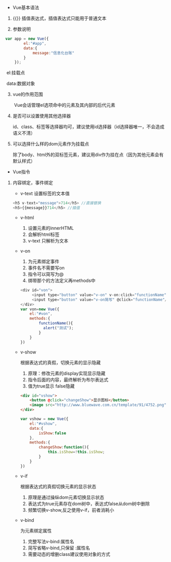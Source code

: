 * Vue基本语法

1. {{}} 插值表达式，插值表达式只能用于普通文本

2. 参数说明

```javascript
var app = new Vue({
        el:"#app",
        data:{
            message:"信息化台账"
        }
    });
```

​		el:挂载点

​		data:数据对象

3. vue的作用范围

   ​	Vue会话管理el选项命中的元素及其内部的后代元素

4. 是否可以设置使用其他选择器

   ​	id、class、标签等选择器均可，建议使用id选择器（id选择器唯一，不会造成语义不清）

5. 可以选择什么样的dom元素作为挂载点

   ​	除了body、html外的双标签元素，建议用div作为挂在点（因为其他元素会有默认样式）

* Vue指令

1. 内容绑定，事件绑定

   * v-text 设置标签的文本值

   ```javascript
   <h5 v-text="message">714</h5> //直接替换
   <h5>{{message}}714</h5> //插值
   ```

   * v-html
     1. 设置元素的innerHTML
     2. 会解析html标签
     3. v-text 只解析为文本
     
   * v-on

     1. 为元素绑定事件
     2. 事件名不需要写on
     3. 指令可以简写为@
     4. 绑带那个的方法定义再methods中
     
     ```javascript
     <div id="von">
          <input type="button" value="v-on" v-on:click="functionName"/>
          <input type="button" value="v-on简写" @click="functionName"/>
     </div>
     var von=new Vue({
         el:"#von",
         methods:{
             functionName(){
               alert("测试");
             }
         }
     })
     ```
     
   * v-show

     根据表达式的真假，切换元素的显示隐藏

     1. 原理：修改元素的display实现显示隐藏
     2. 指令后面的内容，最终解析为布尔表达式
     3. 值为true显示 false隐藏

     ```html
     <div id="vshow">
         <button @click="changeShow">显示图标</button>
         <image src="http://www.bluewave.com.cn/template/91/4752.png" v-show="isShow"></image>
     </div>
     ```

     ```javascript
     var vshow = new Vue({
         el:"#vshow",
         data:{
             isShow:false
         },
         methods:{
             changeShow:function(){
                 this.isShow=!this.isShow;
             }
         }
     })
     ```

   * v-if 

     根据表达式的真假切换元素的显示状态

     1. 原理是通过操纵dom元素切换显示状态
     2. 表达式为true元素存在dom树中，表达式false从dom树中删除
     3. 频繁切换v-show,反之使用v-if，前者消耗小

   * v-bind

     为元素绑定属性

     1. 完整写法v-bind:属性名
     2. 简写省略v-bind,只保留 :属性名
     3. 需要动态的增删class建议使用对象的方式

     

     

     

     

     

     

